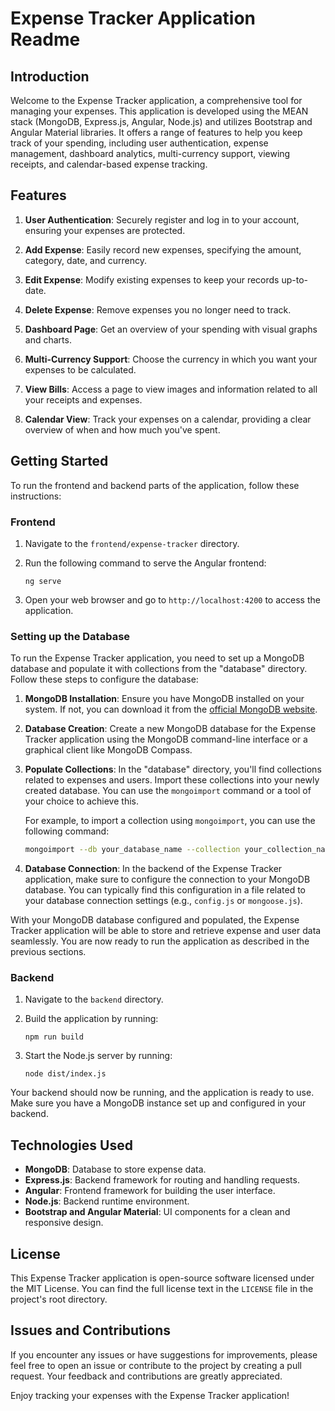 # Expense Tracker Application Readme

## Introduction

Welcome to the Expense Tracker application, a comprehensive tool for managing your expenses. This application is developed using the MEAN stack (MongoDB, Express.js, Angular, Node.js) and utilizes Bootstrap and Angular Material libraries. It offers a range of features to help you keep track of your spending, including user authentication, expense management, dashboard analytics, multi-currency support, viewing receipts, and calendar-based expense tracking.

## Features

1. **User Authentication**: Securely register and log in to your account, ensuring your expenses are protected.

2. **Add Expense**: Easily record new expenses, specifying the amount, category, date, and currency.

3. **Edit Expense**: Modify existing expenses to keep your records up-to-date.

4. **Delete Expense**: Remove expenses you no longer need to track.

5. **Dashboard Page**: Get an overview of your spending with visual graphs and charts.

6. **Multi-Currency Support**: Choose the currency in which you want your expenses to be calculated.

7. **View Bills**: Access a page to view images and information related to all your receipts and expenses.

8. **Calendar View**: Track your expenses on a calendar, providing a clear overview of when and how much you've spent.

## Getting Started

To run the frontend and backend parts of the application, follow these instructions:

### Frontend

1. Navigate to the `frontend/expense-tracker` directory.

2. Run the following command to serve the Angular frontend:
   ```
   ng serve
   ```

3. Open your web browser and go to `http://localhost:4200` to access the application.

### Setting up the Database

To run the Expense Tracker application, you need to set up a MongoDB database and populate it with collections from the "database" directory. Follow these steps to configure the database:

1. **MongoDB Installation**: Ensure you have MongoDB installed on your system. If not, you can download it from the [official MongoDB website](https://www.mongodb.com/try/download/community).

2. **Database Creation**: Create a new MongoDB database for the Expense Tracker application using the MongoDB command-line interface or a graphical client like MongoDB Compass.

3. **Populate Collections**: In the "database" directory, you'll find collections related to expenses and users. Import these collections into your newly created database. You can use the `mongoimport` command or a tool of your choice to achieve this.

   For example, to import a collection using `mongoimport`, you can use the following command:

   ```bash
   mongoimport --db your_database_name --collection your_collection_name --file path/to/collection.json
   ```

4. **Database Connection**: In the backend of the Expense Tracker application, make sure to configure the connection to your MongoDB database. You can typically find this configuration in a file related to your database connection settings (e.g., `config.js` or `mongoose.js`).

With your MongoDB database configured and populated, the Expense Tracker application will be able to store and retrieve expense and user data seamlessly. You are now ready to run the application as described in the previous sections.

### Backend

1. Navigate to the `backend` directory.

2. Build the application by running:
   ```
   npm run build
   ```

3. Start the Node.js server by running:
   ```
   node dist/index.js
   ```

Your backend should now be running, and the application is ready to use. Make sure you have a MongoDB instance set up and configured in your backend.

## Technologies Used

- **MongoDB**: Database to store expense data.
- **Express.js**: Backend framework for routing and handling requests.
- **Angular**: Frontend framework for building the user interface.
- **Node.js**: Backend runtime environment.
- **Bootstrap and Angular Material**: UI components for a clean and responsive design.

## License

This Expense Tracker application is open-source software licensed under the MIT License. You can find the full license text in the `LICENSE` file in the project's root directory.

## Issues and Contributions

If you encounter any issues or have suggestions for improvements, please feel free to open an issue or contribute to the project by creating a pull request. Your feedback and contributions are greatly appreciated.

Enjoy tracking your expenses with the Expense Tracker application!
